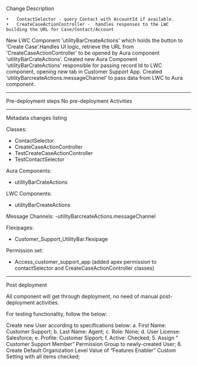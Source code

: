 Change Description

	•	ContactSelector - query Contact with AccountId if available.
	•	CreateCaseActionController -  handles responses to the LWC building the URL for Case/Contact/Account

New LWC Component 'utilityBarCreateActions' which holds the button to ‘Create Case’.Handles UI logic, retrieve the URL from 'CreateCaseActionController' to be opened by Aura component ‘utilityBarCrateActions’. Created new Aura Component ‘utilityBarCrateActions’ responsible for passing record Id to LWC component, opening new tab in Customer Support App. 
Created ‘utilityBarcreateActions.messageChannel’ to pass data from LWC to Aura component. 

------------------
Pre-deployment steps
No pre-deployment Activities

----------------------
Metadata changes listing

Classes:
- ContactSelector
- CreateCaseActionController
- TestCreateCaseActionController
- TestContactSelector

Aura Components:
- utilityBarCrateActions

LWC Components:
- utilityBarCreateActions

Message Channels:
-utilityBarcreateActions.messageChannel

Flexipages:
- Customer_Support_UtilityBar.flexipage

Permission set:
- Access_customer_support_app (added apex permission to contactSelector and CreateCaseActionController classes)

---------------------
Post deployment

All component will get through deployment, no need of manual post-deployment activities.

For testing functionality, follow the below:

Create new User according to specifications below:
a.	First Name: Customer Support;
b.	Last Name: Agent;
c.	Role: None;
d.	User License: Salesforce;
e.	Profile: Customer Sipport;
f.	Active: Checked;
5.	Assign “	Customer Support Member” Permission Group to newly-created User;
6.	Create Default Organization Level Value of “Features Enabler” Custom Setting with all items checked;


